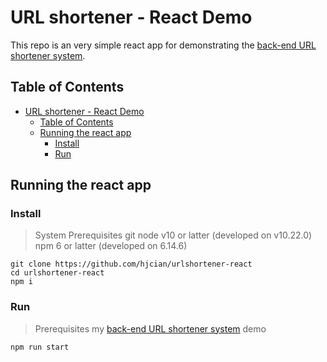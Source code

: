 # URL shortener - React Demo
This repo is an very simple react app for demonstrating the [back-end URL shortener system](https://github.com/hjcian/urlshortener-python).

## Table of Contents
- [URL shortener - React Demo](#url-shortener---react-demo)
  - [Table of Contents](#table-of-contents)
  - [Running the react app](#running-the-react-app)
    - [Install](#install)
    - [Run](#run)

## Running the react app
### Install
> System Prerequisites
> git
> node v10 or latter (developed on v10.22.0)
> npm 6 or latter (developed on 6.14.6)

```shell
git clone https://github.com/hjcian/urlshortener-react
cd urlshortener-react
npm i
```

### Run
> Prerequisites
> my [back-end URL shortener system](https://github.com/hjcian/urlshortener-python) demo

```shell
npm run start
```